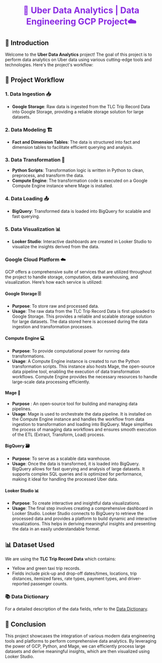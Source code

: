 <div align="center">
  <h1 style="color:#8a2be2;">🚖 Uber Data Analytics | Data Engineering GCP Project☁️</h1>
</div>

## 📖 Introduction
Welcome to the **Uber Data Analytics** project! The goal of this project is to perform data analytics on Uber data using various cutting-edge tools and technologies. 
Here's the project's workflow:

## 🚀 Project Workflow

### 1. Data Ingestion 📥
- **Google Storage**: Raw data is ingested from the TLC Trip Record Data into Google Storage, providing a reliable storage solution for large datasets.

### 2. Data Modeling 🏗️
- **Fact and Dimension Tables**: The data is structured into fact and dimension tables to facilitate efficient querying and analysis.

### 3. Data Transformation 🔄
- **Python Scripts**: Transformation logic is written in Python to clean, preprocess, and transform the data.
- **Compute Engine**: The transformation code is executed on a Google Compute Engine instance where Mage is installed.

### 4. Data Loading 📤
- **BigQuery**: Transformed data is loaded into BigQuery for scalable and fast querying.

### 5. Data Visualization 📊
- **Looker Studio**: Interactive dashboards are created in Looker Studio to visualize the insights derived from the data.

### Google Cloud Platform ☁️
GCP offers a comprehensive suite of services that are utilized throughout the project to handle storage, computation, data warehousing, and visualization. Here’s how each service is utilized:

#### Google Storage 🗄️
- **Purpose**: To store raw and processed data.
- **Usage**: The raw data from the TLC Trip Record Data is first uploaded to Google Storage. This provides a reliable and scalable storage solution for large datasets. The data stored here is accessed during the data ingestion and transformation processes.

#### Compute Engine 💻
- **Purpose**: To provide computational power for running data transformations.
- **Usage**: A Compute Engine instance is created to run the Python transformation scripts. This instance also hosts Mage, the open-source data pipeline tool, enabling the execution of data transformation workflows. Compute Engine provides the necessary resources to handle large-scale data processing efficiently.

#### Mage 🚀
- **Purpose** : An open-source tool for building and managing data pipelines.
- **Usage**: Mage is used to orchestrate the data pipeline. It is installed on the Compute Engine instance and handles the workflow from data ingestion to transformation and loading into BigQuery. Mage simplifies the process of managing data workflows and ensures smooth execution of the ETL (Extract, Transform, Load) process.

#### BigQuery 🗃️
- **Purpose**: To serve as a scalable data warehouse.
- **Usage**: Once the data is transformed, it is loaded into BigQuery. BigQuery allows for fast querying and analysis of large datasets. It supports complex SQL queries and is optimized for performance, making it ideal for handling the processed Uber data.

#### Looker Studio 📊
- **Purpose**: To create interactive and insightful data visualizations.
- **Usage**: The final step involves creating a comprehensive dashboard in Looker Studio. Looker Studio connects to BigQuery to retrieve the processed data and provides a platform to build dynamic and interactive visualizations. This helps in deriving meaningful insights and presenting the data in an easily understandable format.

## 📊 Dataset Used
We are using the **TLC Trip Record Data** which contains:
- Yellow and green taxi trip records.
- Fields include pick-up and drop-off dates/times, locations, trip distances, itemized fares, rate types, payment types, and driver-reported passenger counts.

### 📚 Data Dictionary
For a detailed description of the data fields, refer to the [Data Dictionary](https://www.nyc.gov/assets/tlc/downloads/pdf/data_dictionary_trip_records_yellow.pdf).

## 🌟 Conclusion
This project showcases the integration of various modern data engineering tools and platforms to perform comprehensive data analytics. By leveraging the power of GCP, Python, and Mage, we can efficiently process large datasets and derive meaningful insights, which are then visualized using Looker Studio.
